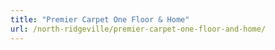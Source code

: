 ```yaml
---
title: "Premier Carpet One Floor & Home"
url: /north-ridgeville/premier-carpet-one-floor-and-home/
---
```

